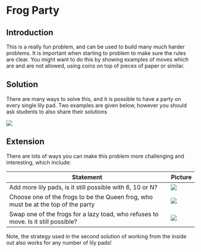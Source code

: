 # Frog Party

## Introduction

This is a really fun problem, and can be used to build many much harder problems. It is important when starting to problem to make sure the rules are clear. You might want to do this by showing examples of moves which are and are not allowed, using coins on top of pieces of paper or similar.

## Solution

There are many ways to solve this, and it is possible to have a party on every single lily pad. Two examples are given below, however you should ask students to also share their solutions

![](https://github.com/supportingami/sami-maths-club/blob/master/maths-club-pack/images/frog-party-3.png?raw=true)

## Extension

There are lots of ways you can make this problem more challenging and interesting,
which include:   

 |Statement|Picture|
|---|---|
|Add more lily pads, is it still possible with 6, 10 or N?|![](https://github.com/supportingami/sami-maths-club/blob/master/maths-club-pack/images/frog-party-4.png?raw=true)|
| Choose one of the frogs to be the Queen frog, who must be at the top of the party|![](https://github.com/supportingami/sami-maths-club/blob/master/maths-club-pack/images/frog-party-5.png?raw=true)|
|Swap one of the frogs for a lazy toad, who refuses to move. Is it still possible?|![](https://github.com/supportingami/sami-maths-club/blob/master/maths-club-pack/images/frog-party-6.png?raw=true)|


Note, the strategy used in the second solution of working from the inside out also works
for any number of lily pads!